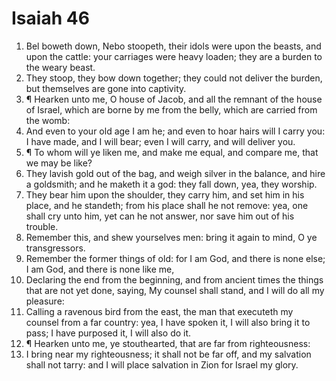 ﻿# Isaiah 46
1. Bel boweth down, Nebo stoopeth, their idols were upon the beasts, and upon the cattle: your carriages were heavy loaden; they are a burden to the weary beast. 
2. They stoop, they bow down together; they could not deliver the burden, but themselves are gone into captivity. 
3. ¶ Hearken unto me, O house of Jacob, and all the remnant of the house of Israel, which are borne by me from the belly, which are carried from the womb: 
4. And even to your old age I am he; and even to hoar hairs will I carry you: I have made, and I will bear; even I will carry, and will deliver you. 
5. ¶ To whom will ye liken me, and make me equal, and compare me, that we may be like? 
6. They lavish gold out of the bag, and weigh silver in the balance, and hire a goldsmith; and he maketh it a god: they fall down, yea, they worship. 
7. They bear him upon the shoulder, they carry him, and set him in his place, and he standeth; from his place shall he not remove: yea, one shall cry unto him, yet can he not answer, nor save him out of his trouble. 
8. Remember this, and shew yourselves men: bring it again to mind, O ye transgressors. 
9. Remember the former things of old: for I am God, and there is none else; I am God, and there is none like me, 
10. Declaring the end from the beginning, and from ancient times the things that are not yet done, saying, My counsel shall stand, and I will do all my pleasure: 
11. Calling a ravenous bird from the east, the man that executeth my counsel from a far country: yea, I have spoken it, I will also bring it to pass; I have purposed it, I will also do it. 
12. ¶ Hearken unto me, ye stouthearted, that are far from righteousness: 
13. I bring near my righteousness; it shall not be far off, and my salvation shall not tarry: and I will place salvation in Zion for Israel my glory. 
